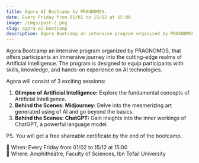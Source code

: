 ```yaml
---
title: Agora AI Bootcamp by PRAGNOMOS.
date: Every Friday from 01/02 to 15/12 at 15:00
image: /imgs/post-2.png
slug: agora-ai-bootcamp
description: Agora Bootcamp an intensive program organized by PRAGNOMOS, that offers participants an immersive journey into the cutting-edge realms of Artificial Intelligence.
---
```


Agora Bootcamp an intensive program organized by PRAGNOMOS, that offers participants an immersive journey into the cutting-edge realms of Artificial Intelligence. The program is designed to equip participants with skills, knowledge, and hands-on experience on AI technologies.

Agora will consist of 3 exciting sessions:
1. **Glimpse of Artificial Intelligence:** Explore the fundamental concepts of Artificial Intelligence.
2. **Behind the Scenes: Midjourney:** Delve into the mesmerizing art generated using of AI and go beyond the basics.
3. **Behind the Scenes: ChatGPT:** Gain insights into the inner workings of ChatGPT, a powerful language model.

PS. You will get a free shareable certificate by the end of the bootcamp.

📅 When: Every Friday from 01/02 to 15/12 at 15:00  
📍 Where: Amphithéâtre, Faculty of Sciences, Ibn Tofail University
